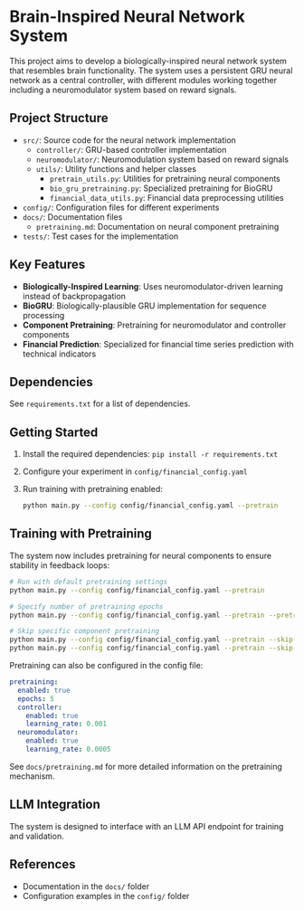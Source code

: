 # Brain-Inspired Neural Network System

This project aims to develop a biologically-inspired neural network system that resembles brain functionality. The system uses a persistent GRU neural network as a central controller, with different modules working together including a neuromodulator system based on reward signals.

## Project Structure

- `src/`: Source code for the neural network implementation
  - `controller/`: GRU-based controller implementation
  - `neuromodulator/`: Neuromodulation system based on reward signals
  - `utils/`: Utility functions and helper classes
    - `pretrain_utils.py`: Utilities for pretraining neural components
    - `bio_gru_pretraining.py`: Specialized pretraining for BioGRU
    - `financial_data_utils.py`: Financial data preprocessing utilities
- `config/`: Configuration files for different experiments
- `docs/`: Documentation files
  - `pretraining.md`: Documentation on neural component pretraining
- `tests/`: Test cases for the implementation

## Key Features

- **Biologically-Inspired Learning**: Uses neuromodulator-driven learning instead of backpropagation
- **BioGRU**: Biologically-plausible GRU implementation for sequence processing
- **Component Pretraining**: Pretraining for neuromodulator and controller components
- **Financial Prediction**: Specialized for financial time series prediction with technical indicators

## Dependencies

See `requirements.txt` for a list of dependencies.

## Getting Started

1. Install the required dependencies: `pip install -r requirements.txt`
2. Configure your experiment in `config/financial_config.yaml`
3. Run training with pretraining enabled:

   ```bash
   python main.py --config config/financial_config.yaml --pretrain
   ```

## Training with Pretraining

The system now includes pretraining for neural components to ensure stability in feedback loops:

```bash
# Run with default pretraining settings
python main.py --config config/financial_config.yaml --pretrain

# Specify number of pretraining epochs
python main.py --config config/financial_config.yaml --pretrain --pretrain-epochs 10

# Skip specific component pretraining
python main.py --config config/financial_config.yaml --pretrain --skip-controller-pretrain
python main.py --config config/financial_config.yaml --pretrain --skip-neuromod-pretrain
```

Pretraining can also be configured in the config file:

```yaml
pretraining:
  enabled: true
  epochs: 5
  controller:
    enabled: true
    learning_rate: 0.001
  neuromodulator:
    enabled: true
    learning_rate: 0.0005
```

See `docs/pretraining.md` for more detailed information on the pretraining mechanism.

## LLM Integration

The system is designed to interface with an LLM API endpoint for training and validation.

## References

- Documentation in the `docs/` folder
- Configuration examples in the `config/` folder
